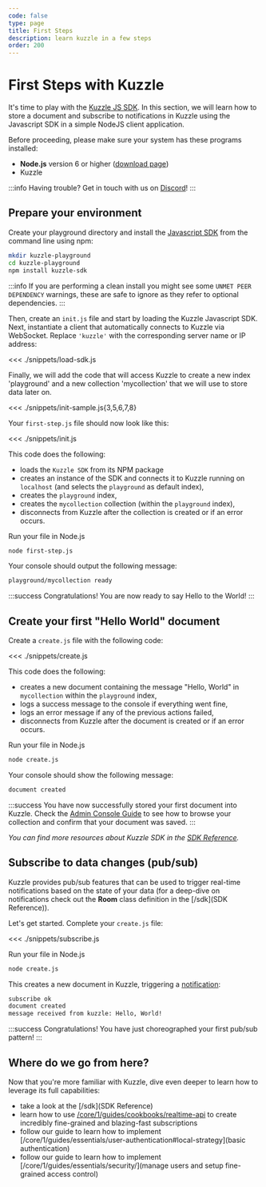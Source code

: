 ```yaml
---
code: false
type: page
title: First Steps
description: learn kuzzle in a few steps
order: 200
---
```


# First Steps with Kuzzle

It's time to play with the [Kuzzle JS SDK](/sdk). In this section, we will learn how to store a document and subscribe to notifications in Kuzzle using the Javascript SDK in a simple NodeJS client application.

Before proceeding, please make sure your system has these programs installed:

- **Node.js** version 6 or higher ([download page](https://nodejs.org/en/download))
- Kuzzle

:::info
Having trouble? Get in touch with us on [Discord](http://join.discord.kuzzle.io)!
:::

## Prepare your environment

Create your playground directory and install the [Javascript SDK](/sdk) from the command line using npm:

```bash
mkdir kuzzle-playground
cd kuzzle-playground
npm install kuzzle-sdk
```

:::info
If you are performing a clean install you might see some `UNMET PEER DEPENDENCY` warnings, these are safe to ignore as they refer to optional dependencies.
:::

Then, create an `init.js` file and start by loading the Kuzzle Javascript SDK.
Next, instantiate a client that automatically connects to Kuzzle via WebSocket. Replace `'kuzzle'` with the corresponding server name or IP address:

<<< ./snippets/load-sdk.js

Finally, we will add the code that will access Kuzzle to create a new index 'playground' and a new collection 'mycollection' that we will use to store data later on.

<<< ./snippets/init-sample.js{3,5,6,7,8}

Your `first-step.js` file should now look like this:

<<< ./snippets/init.js

This code does the following:

- loads the `Kuzzle SDK` from its NPM package
- creates an instance of the SDK and connects it to Kuzzle running on `localhost` (and selects the `playground` as default index),
- creates the `playground` index,
- creates the `mycollection` collection (within the `playground` index),
- disconnects from Kuzzle after the collection is created or if an error occurs.

Run your file in Node.js

```bash
node first-step.js
```

Your console should output the following message:

```bash
playground/mycollection ready
```

:::success
Congratulations! You are now ready to say Hello to the World!
:::

## Create your first "Hello World" document

Create a `create.js` file with the following code:

<<< ./snippets/create.js

This code does the following:

- creates a new document containing the message "Hello, World" in `mycollection` within the `playground` index,
- logs a success message to the console if everything went fine,
- logs an error message if any of the previous actions failed,
- disconnects from Kuzzle after the document is created or if an error occurs.

Run your file in Node.js

```bash
node create.js
```

Your console should show the following message:

```bash
document created
```

:::success
You have now successfully stored your first document into Kuzzle. Check the [Admin Console Guide](/core/1/guides/essentials/admin-console) to see how to browse your collection and confirm that your document was saved.
:::

_You can find more resources about Kuzzle SDK in the [SDK Reference](/sdk)._

## Subscribe to data changes (pub/sub)

Kuzzle provides pub/sub features that can be used to trigger real-time notifications based on the state of your data (for a deep-dive on notifications check out the **Room** class definition in the [/sdk](SDK Reference)).

Let's get started. Complete your `create.js` file:

<<< ./snippets/subscribe.js

Run your file in Node.js

```bash
node create.js
```

This creates a new document in Kuzzle, triggering a [notification](/core/1/guides/essentials/real-time):

```bash
subscribe ok
document created
message received from kuzzle: Hello, World!
```

:::success
Congratulations! You have just choreographed your first pub/sub pattern!
:::

## Where do we go from here?

Now that you're more familiar with Kuzzle, dive even deeper to learn how to leverage its full capabilities:

- take a look at the [/sdk](SDK Reference)
- learn how to use [/core/1/guides/cookbooks/realtime-api](Koncorde) to create incredibly fine-grained and blazing-fast subscriptions
- follow our guide to learn how to implement [/core/1/guides/essentials/user-authentication#local-strategy](basic authentication)
- follow our guide to learn how to implement [/core/1/guides/essentials/security/](manage users and setup fine-grained access control)
